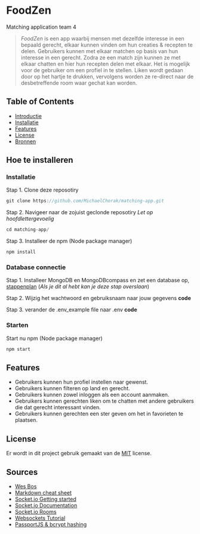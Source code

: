 # FoodZen
Matching application team 4

> *FoodZen* is een app waarbij mensen met dezelfde interesse in een bepaald gerecht, elkaar kunnen vinden om hun creaties & recepten te delen. 
> Gebruikers kunnen met elkaar matchen op basis van hun interesse in een gerecht. Zodra ze
> een match zijn kunnen ze met elkaar chatten en hier hun recepten delen met elkaar. Het is mogelijk voor de gebruiker om een profiel in te stellen.
> Liken wordt gedaan door op het hartje te drukken, vervolgens worden ze re-direct naar de desbetreffende room waar gechat kan worden.

## Table of Contents

* [Introductie](https://github.com/MichaelChorak/matching-app#foodzen)
* [Installatie](https://github.com/MichaelChorak/matching-app)
* [Features](https://github.com/MichaelChorak/matching-app)
* [License](https://github.com/MichaelChorak/matching-app)
* [Bronnen](https://github.com/MichaelChorak/matching-app)

## Hoe te installeren

### Installatie

Stap 1. Clone deze reposotiry
```js
git clone https://github.com/MichaelChorak/matching-app.git
```
Stap 2. Navigeer naar de zojuist geclonde reposotiry *Let op hoofdlettergevoelig*
```js
cd matching-app/
```
Stap 3. Installeer de npm (Node package manager)
```js
npm install
```

### Database connectie
Stap 1. Installeer MongoDB en MongoDBcompass en zet een database op, [stappenplan](https://docs.atlas.mongodb.com/getting-started/) (*Als je dit al hebt kan je deze stap overslaan*)

Stap 2.
Wijzig het wachtwoord en gebruiksnaam naar jouw gegevens
**code**
  
Stap 3.
verander de .env_example file naar .env
**code**

### Starten

Start nu npm (Node package manager)
```js
npm start
```

## Features

- Gebruikers kunnen hun profiel instellen naar gewenst. 
- Gebruikers kunnen filteren op land en gerecht.
- Gebruikers kunnen zowel inloggen als een account aanmaken.
- Gebruikers kunnen gerechten liken om te chatten met andere gebruikers die dat gerecht interessant vinden.
- Gebruikers kunnen gerechten een ster geven om het in favorieten te plaatsen.

## License

Er wordt in dit project gebruik gemaakt van de [MIT](https://github.com/MichaelChorak/matching-app/blob/main/LICENSE) license.

## Sources

* [Wes Bos](https://www.youtube.com/watch?v=Je5w18nn-e8&list=PLu8EoSxDXHP7v7K5nZSMo9XWidbJ_Bns3)
* [Markdown cheat sheet](https://github.com/adam-p/markdown-here/wiki/Markdown-Cheatsheet)
* [Socket.io Getting started](https://socket.io/get-started/)
* [Socket.io Documentation](https://socket.io/docs/v4)
* [Socket.io Rooms](https://www.youtube.com/watch?v=jD7FnbI76Hg)
* [Websockets Tutorial](https://www.youtube.com/watch?v=vQjiN8Qgs3c)
* [PassportJS & bcrypt hashing](https://code.tutsplus.com/tutorials/authenticating-nodejs-applications-with-passport--cms-21619)


